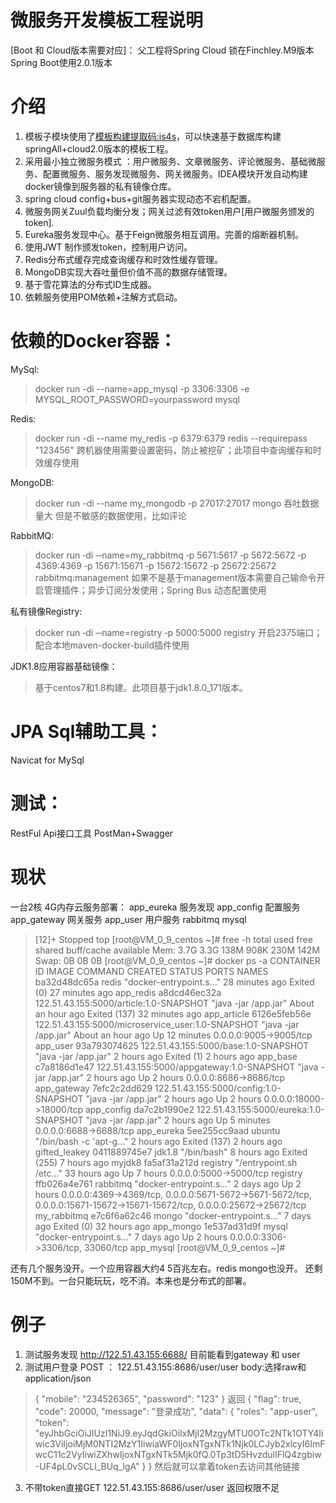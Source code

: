 # 微服务开发模板工程说明

[Boot 和 Cloud版本需要对应]：
父工程将Spring Cloud 锁在Finchley.M9版本
Spring Boot使用2.0.1版本
# 介绍
1. 模板子模块使用了[模板构建提取码:is4s](https://pan.baidu.com/s/1zzOtAnhWNb8xegJFAzsO_Q)，可以快速基于数据库构建springAll+cloud2.0版本的模板工程。
2. 采用最小独立微服务模式 ：用户微服务、文章微服务、评论微服务、基础微服务、配置微服务、服务发现微服务、网关微服务。IDEA模块开发自动构建docker镜像到服务器的私有镜像仓库。
3. spring cloud config+bus+git服务器实现动态不宕机配置。
4. 微服务网关Zuul负载均衡分发；网关过滤有效token用户[用户微服务颁发的token].
5. Eureka服务发现中心。基于Feign微服务相互调用。完善的熔断器机制。
6. 使用JWT 制作颁发token，控制用户访问。
7. Redis分布式缓存完成查询缓存和时效性缓存管理。
8. MongoDB实现大吞吐量但价值不高的数据存储管理。
9. 基于雪花算法的分布式ID生成器。
10. 依赖服务使用POM依赖+注解方式启动。
# 依赖的Docker容器：
MySql:
>docker run -di --name=app_mysql -p 3306:3306 -e MYSQL_ROOT_PASSWORD=yourpassword   mysql

Redis:
>docker run -di  --name my_redis -p 6379:6379 redis --requirepass "123456"
跨机器使用需要设置密码，防止被挖矿；此项目中查询缓存和时效缓存使用

MongoDB:
>docker run -di  --name my_mongodb -p 27017:27017 mongo
吞吐数据量大 但是不敏感的数据使用，比如评论

RabbitMQ:
>docker run ‐di ‐‐name=my_rabbitmq ‐p 5671:5617 ‐p 5672:5672 ‐p 4369:4369 ‐p 15671:15671 ‐p 15672:15672 ‐p 25672:25672 rabbitmq:management
如果不是基于management版本需要自己输命令开启管理插件；异步订阅分发使用；Spring Bus 动态配置使用

私有镜像Registry:
>docker run ‐di ‐‐name=registry ‐p 5000:5000 registry
开启2375端口；配合本地maven-docker-build插件使用

JDK1.8应用容器基础镜像：
> 基于centos7和1.8构建。此项目基于jdk1.8.0_171版本。

# JPA Sql辅助工具：
Navicat for MySql

# 测试：
RestFul Api接口工具
PostMan+Swagger

# 现状
一台2核 4G内存云服务部署：
app_eureka 服务发现
app_config 配置服务
app_gateway 网关服务
app_user 用户服务
rabbitmq
mysql
>[12]+  Stopped                 top
 [root@VM_0_9_centos ~]# free -h
               total        used        free      shared  buff/cache   available
 Mem:           3.7G        3.3G        138M        908K        230M        142M
 Swap:            0B          0B          0B
 [root@VM_0_9_centos ~]# docker ps -a
 CONTAINER ID        IMAGE                                               COMMAND                  CREATED             STATUS                        PORTS                                                                                                                      NAMES
 ba32d48dc65a        redis                                               "docker-entrypoint.s…"   28 minutes ago      Exited (0) 27 minutes ago                                                                                                                                app_redis
 a8dcd46ec32a        122.51.43.155:5000/article:1.0-SNAPSHOT             "java -jar /app.jar"     About an hour ago   Exited (137) 32 minutes ago                                                                                                                              app_article
 6126e5feb56e        122.51.43.155:5000/microservice_user:1.0-SNAPSHOT   "java -jar /app.jar"     About an hour ago   Up 12 minutes                 0.0.0.0:9005->9005/tcp                                                                                                     app_user
 93a793074625        122.51.43.155:5000/base:1.0-SNAPSHOT                "java -jar /app.jar"     2 hours ago         Exited (1) 2 hours ago                                                                                                                                   app_base
 c7a8186d1e47        122.51.43.155:5000/appgateway:1.0-SNAPSHOT          "java -jar /app.jar"     2 hours ago         Up 2 hours                    0.0.0.0:8686->8686/tcp                                                                                                     app_gateway
 7efc2c2dd629        122.51.43.155:5000/config:1.0-SNAPSHOT              "java -jar /app.jar"     2 hours ago         Up 2 hours                    0.0.0.0:18000->18000/tcp                                                                                                   app_config
 da7c2b1990e2        122.51.43.155:5000/eureka:1.0-SNAPSHOT              "java -jar /app.jar"     2 hours ago         Up 5 minutes                  0.0.0.0:6688->6688/tcp                                                                                                     app_eureka
 5ee255cc9aad        ubuntu                                              "/bin/bash -c 'apt-g…"   2 hours ago         Exited (137) 2 hours ago                                                                                                                                 gifted_leakey
 0411889745e7        jdk1.8                                              "/bin/bash"              8 hours ago         Exited (255) 7 hours ago                                                                                                                                 myjdk8
 fa5af31a212d        registry                                            "/entrypoint.sh /etc…"   33 hours ago        Up 7 hours                    0.0.0.0:5000->5000/tcp                                                                                                     registry
 ffb026a4e761        rabbitmq                                            "docker-entrypoint.s…"   2 days ago          Up 2 hours                    0.0.0.0:4369->4369/tcp, 0.0.0.0:5671-5672->5671-5672/tcp, 0.0.0.0:15671-15672->15671-15672/tcp, 0.0.0.0:25672->25672/tcp   my_rabbitmq
 e7c6f6a62c46        mongo                                               "docker-entrypoint.s…"   7 days ago          Exited (0) 32 hours ago                                                                                                                                  app_mongo
 1e537ad31d9f        mysql                                               "docker-entrypoint.s…"   7 days ago          Up 2 hours                    0.0.0.0:3306->3306/tcp, 33060/tcp                                                                                          app_mysql
 [root@VM_0_9_centos ~]# 

还有几个服务没开。一个应用容器大约4 5百兆左右。redis mongo也没开。
还剩150M不到。一台只能玩玩，吃不消。本来也是分布式的部署。

# 例子
1. 测试服务发现
http://122.51.43.155:6688/
目前能看到gateway 和 user
2. 测试用户登录
POST ： 122.51.43.155:8686/user/user
body:选择raw和application/json
>{
  "mobile": "234526365",
 "password": "123"
}
>返回
>{
     "flag": true,
     "code": 20000,
     "message": "登录成功",
     "data": {
         "roles": "app-user",
         "token": "eyJhbGciOiJIUzI1NiJ9.eyJqdGkiOiIxMjI2MzgyMTU0OTc2NTk1OTY4Iiwic3ViIjoiMjM0NTI2MzY1IiwiaWF0IjoxNTgxNTk1Njk0LCJyb2xlcyI6ImFwcC11c2VyIiwiZXhwIjoxNTgxNTk5Mjk0fQ.0Tp3tD5HvzdulIFlQ4zgbiw-UF4pL0vSCLl_BUq_lgA"
     }
 }
然后就可以拿着token去访问其他链接
3. 不带token直接GET
122.51.43.155:8686/user/user
返回权限不足





